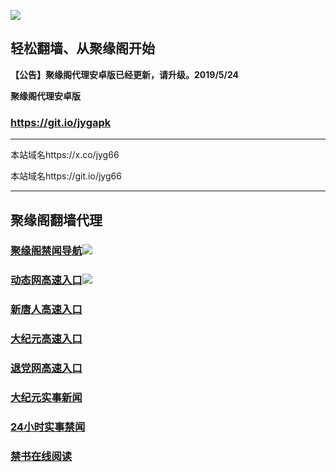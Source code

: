 ![](https://raw.githubusercontent.com/hao369/a/master/j.jpg)



## 轻松翻墙、从聚缘阁开始



**【公告】聚缘阁代理安卓版已经更新，请升级。2019/5/24**

 
**聚缘阁代理安卓版**
### https://git.io/jygapk  

***

本站域名https://x.co/jyg66 

本站域名https://git.io/jyg66



***




## 聚缘阁翻墙代理 



### [聚缘阁禁闻导航](https://5ar.fve75.club)![](https://tup.vraet.cf/jyg.gif)



### [动态网高速入口](https://sparkling-firefly-3255.ewrw3276fg.workers.dev/-----http://hao149.ie99.eu.org/)![](https://tup.vraet.cf/jygdl.gif)


### [新唐人高速入口](https://sparkling-firefly-3255.ewrw3276fg.workers.dev/-----http://hao149.ie99.eu.org/)

### [大纪元高速入口](https://sparkling-firefly-3255.ewrw3276fg.workers.dev/-----http://hao149.ie99.eu.org/)

### [退党网高速入口](https://sparkling-firefly-3255.ewrw3276fg.workers.dev/-----http://hao149.ie99.eu.org/)






### [大纪元实事新闻](https://git.io/fjmgE)

### [24小时实事禁闻](https://git.io/fj3Go)

### [禁书在线阅读](https://git.io/fjJ5Z)






